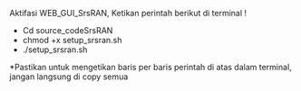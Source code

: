 Aktifasi WEB_GUI_SrsRAN, Ketikan perintah berikut di terminal !

- Cd source_codeSrsRAN
- chmod +x setup_srsran.sh
- ./setup_srsran.sh

*Pastikan untuk mengetikan baris per baris perintah di atas dalam terminal, jangan langsung di copy semua 

 
